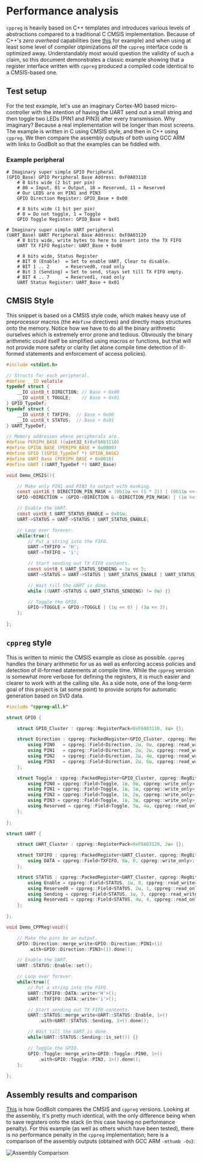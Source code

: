 # Performance analysis
`cppreg` is heavily based on C++ templates and introduces various levels of abstractions compared to a traditional C CMSIS implementation. Because of C++'s *zero overhead* capabilities (see [this](https://www.youtube.com/watch?v=zBkNBP00wJE) for example) and when using at least some level of compiler otpimizations *all* the `cppreg` interface code is optimized away. Understandably most would question the validity of such a claim, so this document demonstrates a classic example showing that a register interface written with `cppreg` produced a compiled code identical to a CMSIS-based one.


## Test setup
For the test example, let's use an imaginary Cortex-M0 based micro-controller with the intention of having the UART send out a small string and then toggle two LEDs (PIN1 and PIN3) after every transmission. Why imaginary? Because a real implementation will be longer than most screens. The example is written in C using CMSIS style, and then in C++ using `cppreg`. We then compare the assembly outputs of both using GCC ARM with links to GodBolt so that the examples can be fiddled with.


### Example peripheral

```
# Imaginary super simple GPIO Peripheral
(GPIO_Base) GPIO Peripheral Base Address: 0xF0A03110
    # 8 bits wide (2 bit per pin)
    # 00 = Input, 01 = Output, 10 = Reserved, 11 = Reserved
    # Our LEDS are on PIN1 and PIN3
    GPIO Direction Register: GPIO_Base + 0x00

    # 8 bits wide (1 bit per pin)
    # 0 = Do not toggle, 1 = Toggle
    GPIO Toggle Register: GPIO_Base + 0x01

# Imaginary super simple UART peripheral
(UART_Base) UART Peripheral Base Address: 0xF0A03120
    # 8 bits wide, write bytes to here to insert into the TX FIFO
    UART TX FIFO Register: UART_Base + 0x00

    # 8 bits wide, Status Register
    # BIT 0 (Enable)  = Set to enable UART, Clear to disable.
    # BIT 1 .. 2      = Reserved0, read only
    # Bit 3 (Sending) = Set to send, stays set till TX FIFO empty.
    # BIT 4 .. 7      = Reserved1, read only
    UART Status Register: UART_Base + 0x01
```


## CMSIS Style
This snippet is based on a CMSIS style code, which makes heavy use of preprocessor macros (the `#define` directives) and directly maps structures onto the memory. Notice how we have to do all the binary arithmetic ourselves which is extremely error prone and tedious. Obviously the binary arithmetic could itself be simplified using macros or functions, but that will not provide more safety or clarity (let alone compile time detection of ill-formed statements and enforcement of access policies).

```c
#include <stdint.h>

// Structs for each peripheral.
#define __IO volatile
typedef struct {
    __IO uint8_t DIRECTION; // Base + 0x00
    __IO uint8_t TOGGLE;    // Base + 0x01
} GPIO_TypeDef;
typedef struct {
    __IO uint8_t TXFIFO;  // Base + 0x00
    __IO uint8_t STATUS;  // Base + 0x01
} UART_TypeDef;

// Memory addresses where peripherals are.
#define PERIPH_BASE ((uint32_t)0xF0A03110)
#define GPIOA_BASE (PERIPH_BASE + 0x0000)
#define GPIO ((GPIO_TypeDef *) GPIOA_BASE)
#define UART_Base (PERIPH_BASE + 0x0010)
#define UART ((UART_TypeDef *) UART_Base)

void Demo_CMSIS(){

    // Make only PIN1 and PIN3 to output with masking.
    const uint16_t DIRECTION_PIN_MASK = (0b11u << (1 * 2)) | (0b11u << (3 * 2));
    GPIO->DIRECTION = (GPIO->DIRECTION & ~DIRECTION_PIN_MASK) | (1u << (1 * 2)) | (1u << (3 * 2));

    // Enable the UART.
    const uint8_t UART_STATUS_ENABLE = 0x01u;
    UART->STATUS = UART->STATUS | UART_STATUS_ENABLE;

    // Loop over forever.
    while(true){
        // Put a string into the FIFO.
        UART->TXFIFO = 'H';
        UART->TXFIFO = 'i';

        // Start sending out TX FIFO contents.
        const uint8_t UART_STATUS_SENDING = 1u << 3;
        UART->STATUS = UART->STATUS | UART_STATUS_ENABLE | UART_STATUS_SENDING;

        // Wait till the UART is done.
        while ((UART->STATUS & UART_STATUS_SENDING) != 0u) {}

        // Toggle the GPIO.
        GPIO->TOGGLE = GPIO->TOGGLE | (1u << 0) | (1u << 3);
    };
    
};
```


## `cppreg` style
This is written to mimic the CMSIS example as close as possible. `cppreg` handles the binary arithmetic for us as well as enforcing access policies and detection of ill-formed statements at compile time. While the `cppreg` version is somewhat more verbose for defining the registers, it is much easier and clearer to work with at the calling site. As a side note, one of the long-term goal of this project is (at some point) to provide scripts for automatic generation based on SVD data.

```c++
#include "cppreg-all.h"

struct GPIO {

    struct GPIO_Cluster : cppreg::RegisterPack<0xF0A03110, 4u> {};

    struct Direction : cppreg::PackedRegister<GPIO_Cluster, cppreg::RegBitSize::b8, 0> {
        using PIN0   = cppreg::Field<Direction, 2u, 0u, cppreg::read_write>;
        using PIN1   = cppreg::Field<Direction, 2u, 2u, cppreg::read_write>;
        using PIN2   = cppreg::Field<Direction, 2u, 4u, cppreg::read_write>;
        using PIN3   = cppreg::Field<Direction, 2u, 6u, cppreg::read_write>;
    };

    struct Toggle : cppreg::PackedRegister<GPIO_Cluster, cppreg::RegBitSize::b8, 8> {
        using PIN0 = cppreg::Field<Toggle, 1u, 0u, cppreg::write_only>;
        using PIN1 = cppreg::Field<Toggle, 1u, 1u, cppreg::write_only>;
        using PIN2 = cppreg::Field<Toggle, 1u, 2u, cppreg::write_only>;
        using PIN3 = cppreg::Field<Toggle, 1u, 3u, cppreg::write_only>;
        using Reserved = cppreg::Field<Toggle, 3u, 4u, cppreg::read_only>;
    };
    
};

struct UART {

    struct UART_Cluster : cppreg::RegisterPack<0xF0A03120, 2u> {};

    struct TXFIFO : cppreg::PackedRegister<UART_Cluster, cppreg::RegBitSize::b8, 0> {
        using DATA = cppreg::Field<TXFIFO, 8u, 0, cppreg::write_only>;
    };

    struct STATUS : cppreg::PackedRegister<UART_Cluster, cppreg::RegBitSize::b8, 8> {
        using Enable = cppreg::Field<STATUS, 1u, 0, cppreg::read_write>;
        using Reserved0 = cppreg::Field<STATUS, 2u, 1, cppreg::read_only>;
        using Sending = cppreg::Field<STATUS, 1u, 3, cppreg::read_write>;
        using Reserved1 = cppreg::Field<STATUS, 4u, 4, cppreg::read_only>;
    };
    
};

void Demo_CPPReg(void){

    // Make the pins be an output.
    GPIO::Direction::merge_write<GPIO::Direction::PIN1>(1)
        .with<GPIO::Direction::PIN3>(1).done();

    // Enable the UART.
    UART::STATUS::Enable::set();

    // Loop over forever.
    while(true){
        // Put a string into the FIFO.
        UART::TXFIFO::DATA::write<'H'>();
        UART::TXFIFO::DATA::write<'i'>();

        // Start sending out TX FIFO contents.
        UART::STATUS::merge_write<UART::STATUS::Enable, 1>()
            .with<UART::STATUS::Sending, 1>().done();

        // Wait till the UART is done.
        while(UART::STATUS::Sending::is_set()) {}

        // Toggle the GPIO.
        GPIO::Toggle::merge_write<GPIO::Toggle::PIN0, 1>()
            .with<GPIO::Toggle::PIN3, 1>().done();
    };
    
};
```

## Assembly results and comparison

[This][godbolt] is how GodBolt compares the CMSIS and `cppreg` versions. Looking at the assembly, it's pretty much identical, with the only difference being when to save registers onto the stack (in this case having no performance penalty). For this example (as well as others which have been tested), there is *no* performance penalty in the `cppreg` implementation; here is a comparison of the assembly outputs (obtained with GCC ARM `-mthumb -Os`):

![Assembly Comparison](Assembly_Comparison.png)


[godbolt]: https://godbolt.org/#z:OYLghAFBqd5TKALEBjA9gEwKYFFMCWALugE4A0BIEAViAIzkA2AhgHaioCkATAEK8%2B5AM7oArqVTYQAcgD0csGADUqAA5rS2YMqYEARqRakAngDouABgCCcgFR2r15XeUABAGYEm2ZX//qmtoAtCxMTGZITi7uLGJESGT%2BygByBBiswsoAwqxiAG7YemzKEGyoeYXFbsLYbJgmbNhmGAC2AJTRrm4YaiakBMBIRDnofQNDIzyW9JbB0/QAnMoAynUNTaOkambK1uHKE8NZWrWkhZgWNi5yTnc8AMwE5UxiOMpcD9mowkSEbERPrh7k8Xm9fJ9skQTGpsAB9IhGYjCIEg54VcEfL4eMTlIgEdBsMKomy8UEY96QvStZEk6xOBSqDRaYBwgAi2C8TWEkTRHnqnJyAAUhQAlXAAcTh2RF4qlbNwADEAJIpXArOEACRBOC5vhlYsl0tlRoVKrVGu1NiJrWwwjULCkTKCOi4AHYBDYxMJnjprJhMKcsp82cpfpgQCAxM8iGpEQjPp7rHUxK1VJksqLtHxiCsCAAvXwgMN/SPRgEADgRHw90X8%2Bgr5GSH2u9foADYm/46359A8eF2/D3lPp2wAWZt3N1sxNOb2%2B5SKghFTAAdQImASWND4bLMargIeSfnHEXy6YmAA8h4PLURiGSxGo/uE0enERsK01KwP1ioTC6hYW1lAAFTpX5SDEVARmhWE4VaFhhAAaxrJNkgwNhfmwAAPTQSxYfFUFUQlflA5R8jCMQIQeHdSxANhU2wAZUDhalaS%2BMCHlwSMEOwiBOjfUlp1nITQ27UlHnWAgPGSO4bEZECkSIHkogkp5%2BV1YVDSlEDRWsZUQMtHVOWefUTR0vSDKM60gLtB0nUCFlUPfT9vwI6jsizYAcyIPNC1WcDESgkYQIAxSWGRZzhME6wPy/H8PMCyDoNAsKlJRL4vJ8vzpBABsgWc1s/BPHRYOo2in3LIgDxE5wAhIj9cNIfDCOUOISBHYg4R9fyH13Z9KwTD0K3dGcYvQhqcLw34CPSNr4nQEcTA/bqC3Kx890GwEPX0Lqet8ORlBG6Kk1G2q4rc39ISS4LUthcL2M87NczWyN9A7Ar3TQ/wSuUMrtw2gaiA7V9vr8DCsKalq5vaxbdqIVbepowGqpqj0PpO4cIca6aiFmojYaWlb9oB/rUaGvh4cRg6jrOmK6aTC6Er/G6UtC%2B70shLKXsLN7%2B0%2B2siuUX7/r6uiqv7UGscmqGZtawmqZJsXKpfba%2BH5zGhexqbmrlmGFqJ%2BEleRsnVa%2BxW1uUQ7jrG07Ndi1zmeurinAg272ewB7lK557fNevLxwFsHhZ9U9RZN8WY3HKWtZl3H8fmjqLaRirNuqinA/tibMJx3W8flg39GWo3LeVtO0cpvbLethmp1tuvZLUqSZPE%2Bl5MO5UASYokmBUvkBRkg05ThVUQNwUUUmsAAZaz6UeXVTK04fR/HyeZ61JwbTsx1fEc7RCusLf7R35QY27sJg0Fh34vcv8yq30CmxA8jKOwJ/dAIGlD2BGw3ZS1AkDYFQEhOE6BCikA8EwdAAB3ZQxZ%2Bpn2AEYJgcJsbsEPNkfQ6B0BMCbBRV4iVkZsW/lFeuNgma30hP6QMdosgsADEGJs/V9rVjCIMNgtoASsxGAQYQcI2HACaJgYc8C6KIOQaghq6DIRYJwU2CA9CaHCGDDwdspQBEcLqCMYIyh6DtHaNuB8lgg611Eo3ek05zFkmblY9uygACyn4yDmFUnPdSA8l6mlwAANThPY3A9jLyigAJobzUgvTYQ8vG%2BP8YEkJYTD62WPg5Zk%2B8vouRvldL41CgwjkQvCRRjCUYxkliMeyICi7EzWtw5QXleEflIEKR0KF0mxxzjraGRFsZ7AYbQ5Q5S4T6HyQDIZtR%2BG9OUbVbOkN46tW6abAEpSwxrThM8QZxdgzIwGZUkuhZaqmOvpdDyOS%2Bm2laOMpRwgmF0RYSMM56yql7Jdr/IKKVHGtGcRyfI6QIRX2SL9M5zjuokCMMAda/VjBGBMJCfIODZo%2BGKVtJs9ydnU1RONfwesiKAtMMCsgLAwW8DUfBT8eLQXYCmf4ChWSnreR5r4Fk1NrlPluYbUBN47x0mSFi4iOdyJwvxAi%2B%2Btk7qe05l8Rl%2B0gSRjKkSw46ASUfNMPxA%2BzZMX53SPw5RTEiAQGHGqvwZ9SA92EJGXh/C9CCOwMIr49zCl9MEGy9AHLsBEHIPqg1nqvXNghZazRAJ2WQmFcBD2XsMrZA9d6qNUbJXVK4jKgC0qQD4KokmlNb9I2Th4Dwd5nzsDfKkJGeVhxsAAEcqKkTYOgEYGjrW8B4AJYOyQtBEAkCUOwEAtBGqCAjVAiEMHdNhT%2BbwFKhbRvHc2YNvhQ3iuyLGp53EQBlUcFxPVY6DVEsVWSglFKACslNi7stvK6rgu62T6MpUOYSQtqUeW5n7fy8636A1Zai51x7v7Dh5UO%2BFvgp2irDZCJ9SbZWqMONAxVziVWtLqmqrFWqzi6szckI1JqzV8NrTa7IdqJkqL4E6l1brkMTqjb69hnCEbOqDQBB%2BM6Irey%2BMRkj47gPxqXYmtj6a02v3deutV9bc2mC%2BT8otpBYFaHLXaEYVaa1%2BrrdmxtmaW1tpcGu2DXqu1d22C21B/aYUCpHX9GjIq6OPVY4u5dQI1PMc3fc34%2BLCX7rfYR0957FNCzOqJc6jtKHZNw21ZlkZWUZR/rFYzwFBMmGE1ISELAmFJpxSYbdhKwOReixSr4cWwxJq3fZ8lhihYds0w0ntunfjUdhA/NL%2Bafmxfi2xxLyXsArtwAoi9MVb133C74OpWFGnNJqb1hp1WC2/ODgC0lOBRsFfU8kEbtXMraHqUxJpwDIzbPyU2IbK3mlBZWWsnZIX9n21GlYyS9RpK2NsIdawqApDKKFDg9ILj%2B6aSiVKaw2RsjqhWEKS8U9lTZFCVaNxESzLaThJ977Kxfv/cB8DzeST7K71Sa6K%2BnWKuARDe/BCyEmxLhXNeD9yh32cuedYP%2BPC%2BGIgIN8sIcIxMiMBuI%2BnaCuFfFkbgpjzG/AQFxy0miD4yrwUQkhSEnFF3ps6HxnnXqiVyogKT11hjkYE4vETzlHpjHTgErgUh3nMkeX/SBHHov8fnivIRknhGmz/oAKp0l%2BuamndOmAzeSP%2B/qgF9A%2BFWR4SEzuBiu4Z9A8XyKzfW4/dxghTYHdsdlR1nzNLjem7x2eQnVulduqM5VkVcfQtO74TJhEQeCBhHd1S7rgNve%2B%2BkpCJQgfadl5QYzji4e09Z%2Bj1RWPIGOOMyT0bqv9j7HKkvLbqvJuyL8/Nxn4nnfyeU9qUtvrWZ6GqqpQPrrufgJ24BrCjcXL1UJ2floehEBunD9H3K1oNIFVTZ%2Bbx2b47zXF5d83sPyhp%2BR7vD3rirgHwMThBxikAGJVo4RSBxjr5qrKbGqdJlYYIS5QA34Ehwj35OjX6i4GLop65Z7ubqaebqYY5fD2577oAH7k7coapEQn7YBn4X4j6XjX636oE1ZSCP6y6N6u4f5f5Z6/64D/7IyAFMDAGgHoDgHYCQEwaeowElDwZ9rlYcRWbIF36sHYB4GyTXoWJkKHJOzEFD4MHj7b7Tqp5IQz7q6Z4uYL6vIjDbakCrgDBXR/Ib6G5b5Y6%2BC74Pj742qhaUEJxeHKDQIOHYAQCX6MFgbKEsGjbsGy7%2BDPzprRExGnxF7Vol5N7Eht6f4R68HKD54CGhhCEiHKBgHYQQH3hOFqoRFoHlTc5yF6aKGrp87MFVEfBgYAB%2B/OWBbo2QpQEA6aLMXw3%2BrqWB4RmB6h3YmhHum%2BmOD8HhyMXhh%2Bfg36ZBmAARQRIRDBTBKBVRCRMRcRPG3O3qnB7%2BGRPBNuORQIeRRRYgQBiIoh4hkh5RzYlRqhe%2Br8l6NYM4XmieLh0xIqoRhhbhj8U%2BEeauluc%2BZxexBCg2y%2BDS9hxA2A2QUiAIUBf0UxehRhORpB5BPhR%2BrU/hgR8J6xV%2B4RTRqhOxHByRCMb%2B6R2Qk%2BpxH6fBlxBRtxRRYhJREhZRTa/gzx02IYNRVB8B4uVmjRWxLxcq7RmBNY3RUAfRzs3RuBLRaiHRYxV6nxhBaJ/4GJsxoY8xFBuJc0%2BJaxoRmxKhURBxXqRxNJdJWRZxuRAMzJIBrJ9xnJmaPJPyrxUJGKqpdctUi%2Bp%2BmAoCbATAJgKJRBmpgJ/xOegJk%2Bz8X%2BoJGuyu8%2BOJixVBZE/p5%2BDUDiGxJJopo2dx7JDxXJfgMhS%2BwAy2pAq%2BWGkZ1pHelhi66ZbpUgKpHxPpMUfptBAZBJv4xY/pgZwZoZGp/6kZKewJae8ZFhUeepKZfhyxqxhJxpOZppD%2BvKpEkJVE%2BZpRKJyQthcJH4kI1Z7ephgx38kYXZwRjZz6Uu7xBBkxPx6JEZBhUZtGJhZhYJd4x578XGU5nS/KG4c5H4RJYRSppJeZTpBZLpMuO5QRiJOc0iXwB5mRtZDJL8npi6Z5IpS5TZ15ExzhRyrhVWj5I5sZouCxP5/hd4gFJpkRPyG5HJW5/gUF8JMFM07O2QCFcZFuCZas2ubIh5Sa6F3OF5zZN5uFuh4ZBFo%2BAJz5o5Yu35Sxf5FQtBpAlFi51FTZYFm5UhBqjFH4zFeMrF/x5pzGJuRlJG0%2BplE645UeWuo05JiRPqAp8hCBVmEpyEuup5axQl2Fapt5eFvxEWhFE%2BJhpF8lKxJAwAwAPgKlwFuZNFGldFWlFRIF7pYs%2BMgp9RrWGFalahHwu6euHR3lrZSYi%2BZ5fZIZiVqJd54lfxgVGJMZiFR5Vl75SZX6qZhp852ZMVmFz63Sa5OVxRmljx25MJTEu5GWbFj5k%2Bwu/OQpnGPG6e5h1lfAPF/FaxglyVbBPRspjGAxCpGBblwlOFfgYZQ5tV0ZL5C1b5iZEJKFqaclbVs56FC5XV2VtFhZmaOlCJSJGChlMu9lj8Fl4601JFGVkY8RgN0aTVJ6Nl04dl/1vOvRr8/R8phGwxSpmBq1hJXlXpLZXxdsYkQ4TcF2LchNbc12DiouvIak0kHi72fi1gKwAA0gkmSGDp4lKPYgzczSDkfMjs6E5DBidUPiDaFtrFDPYqLpkUhPCPzhmXyqCeuJuEgAERuAkG9RBepiWdAqrcrXycjJYFiIqHAU5fuSLRAJYGINLk/sxqImlSbfBWbRDQanziwNLSLshKbR7augrTrRANrUrcoDonolgTtd0XolKbongQQULRiRLV7aLXHM1HHShAhG7cIEgNJB%2BAGbLd0j7QHf7QkHDfDfVPLZxROXeOrSiSWbUQoWxWbanTLSDXXfHX7TrSHRGrtajcdmqadq3NYsTVdoyCsEgPQjAt4q/FTW4jTW9uZHCCsJqNYGyJeKuN4tPHbrgCzfPCZJErPfPYvcvavVPOvQkrzSfHvGjv3lVf%2BrYU2JziHEbCPZgDAjUsPaPbAqIk%2BB4BfPCKLLWPbDHYCbYS/Y/c/YtmWX1rbpBBlnrh/TKlAwiABCiTytfSNaQAmrCGGCAxBl%2BfjQbn5feQ/EA%2BTig%2BAw0ug74K/U/aHmA%2BWZA3dYuunW/XCNtaGLYZGKcCevTJYn3edoQCTS2GTYyI4qQGCmNZPWSNPYKHTf4qKBKLgKuKKAZBvSDqzdveDsPDI3Iwo0oyfUjmfajgfAA4Q6g0XcdVXmw%2Bxhg%2BZX9ZdVxR%2BcRiQ%2BWeQ7ddA04BUIhFkMI6I0EQiPFAfJoLTu5CAMOL9KMj/Yg0LuY6g%2BQ%2B8WLbMvrB1PwndqmNce5AGSw5mmEwg7CF9IjQQsjceWjQ1QctMrnD%2BYTJIq0LtEIu7QLqGDNTjUYyKoqLffktk74E0Ng28d%2Bb9JoGMASmkxXmql49gGNb49%2BD7KQ0xKYyRhAJU9U9arUxHYqDxJgTM5ZWXUtTxes%2BOnM46KgCkwlOk0jeKSsyAAVTY7Lu6NKWUNgF0/k3KYuJGHtWBmcwVS7DjSM2M0QPFNBsjLqHEEwIeMHPBh4zqhAEoBY4w1Q2DfsZcxutmraCI74GeUkayTWhRN4CwD7r4B4EkNCzAi4yWlM6QPWngWoGID7ukME0LDyl8z4z89%2BKoKfgBZXRVc2q6ipuklnOMT5f4PS/CeM0wHLaRAKytIy0wESiHaGDgD4HuZ80xN44KxK3KmMExARGQCGCKyMGKz/fFFKwDLK66hlsHLq0K6q7CEYCClq2ayq6ogaw%2BEa/K6a4q6Mwy342q1a5qzRCEa698/FNK8oE6ya8OLa782GxM/a6ooG8G%2B8f4U/U0CqtjPLmBgNQlUNZXhiRY89Z/htetBY2JlulUfxO8cNSS2NXpXBdVcBNmwYU7d6o431uQzs7LvM6ZNnWbvW16lDdxbZV256kkwc60Kk1ncw902hZ5Xm4dXy8dYOVXi03kmMv9F4CuGO6hcOH0w6MAGk5CAuyuxeGu/Qym2otrQkEmw1Me/Fe9TLqC9qqQEhvCwgnwsILZP5b4Gcw6FoAGiyLQ6WeWV3hmvCwJn6%2B69%2BEWvuysbwui8oB4KQOgGmAkL4C%2B8BD%2B31mS6WyXTMs1ITFWqAuApAoS3yfC6hhfJGAAkAiAmAkxAR9Q9Wz1tE5Y4B9bcXQahB4e0xyx7s285LdgU8yALgQBxh9OYRAhuC7h1RxAlAtAi23LtmhG0wOBxbiTvh1J6fCUKe0gEm2EJKwpkJyWq2rAf1B8oUBAJuwM1nbu02Gx1%2BcCH/eeoVXjRkvg3R3%2BxA0%2BSKhY/9A06LRmA4iB/Cf40HkEyE6HDoFk%2BHKGI22Q4x%2B8eF4g4O4c2k%2Bx7E4neUwbG2zU/zgDA08HE08BIqKRb03B1u4Mw%2BLq5M7%2Bxl4s1l9c3x95yl%2B0uLf56y3AsoAl8O0c8lzDaGNy9oaUx0lNHoKgMQH58i2Ndq4u%2BExg/kAYsWO1yO4s1xh6PkKdr1%2B8be4hhC2AFC1g7CzHoDfWki2Cv%2Bb4FBzJm1Ji6wDizB/i1g0S6hw0uhzFBS1S6gDS%2BpnE3nAnLq8y7QQBd0nF9N6/Gyxm8WZy7Abq3k%2BuQ5%2BppD%2BV1G0qdAurZmnN/s4l6O0t3wK0NAmYPN510tz13Z%2B8ZDxfs1xStG4a0UMa8T2Txa%2Bq9az66T2N0EQ6/81T866G7T2Bp6xq6Sz6/D%2B2KzzK%2BzyG0LPG4SMEQYsmwj1exrZ6lF0xJGDmxeQDAWxBvcsW82WW%2BWWNW%2B659F79cxxOoDxx/ZVVx23jl2z219CtWxuhReU2Hj0l1eTjSJbO1ffO6RWZ9uxZ18AV1xCrWewD20/9FLiuYCDL2m9e8xxt%2BC/yU%2BOash%2BNf%2Bh%2B8YFogziY/r0xABzs/WhB2i%2Bd7B/B39IAmGCKg90xGp5/q63CGeU90WeH4nItJ0%2Bx6TI5XUZgiHxxq1tzns8kx187yc20dx25RHTKSc6HXxy82oiP0hO1g39XXRMZ8Ed7zu370mqgCy8ES31LtO0VQ3Dww8DYn3XYrYeI48JI4PLPXKMqCsGPKKJvQ8GzXTTf3f%2BPLo7aMkiji6IYxqScsosSwuSMJiM96HKIAP2gzNjcaUejOGnMzOMOGCMFhsoEsDYRLAMzO%2Bt6Afpv0AYX9XuK4xeTJQbCqDFEiLAibIwoBHMGAUBm0Bop48feELguFCKkFh0QqegULF%2BgEtYED4ShqA1pS/tMB3ULBuimDifc0uScNpvagAEPhGUkgjKCINS48pCYxsUMKZgYxzoaBUqNjMnFF4fcFBqZQmAgIBgIDkuONXps0lV6oNVsslTvmMlkFMJq4R0MQMINarfdOq4GItqoWgyg8Q4C4DXmKXIFRMSW82GLF8HKQJZJsqhPTiWT8GjYZUm%2BQtolmoGsgIByAqzHv1papl6CxJNRHBw8GjYvBDfCbOcmaKRMs2qDYIeNTCENYIho2KIeDxKAxCRMS6eIQqkSESoNBa0JsMYlXTpD1SHvDEv72TI/lyuBDZputjT7ftM%2Bs/AqEd3hACUZc3SFPs4zD5R85eBqEsiMJc6p8v2CMCvhQDq4i0yOW/azKRnb610E8mVbah3W6JnNp%2BBwg6jD18piUU%2BMnUPnCyN6ToJ8AMeTnr22Hp89hMnTjv4Fn6AigRU/G3P20SI2cQqqZMCDL1mG181iIPBvrH3vYnDDiWmNDGgEATAI8O1HKTpjjwTzUIAs/LEMCAD63Cu6bGUyuDSA7ZoLGCIuvl8Bs5Fo%2BiJARaKwGRY3dmoiHGDhbnr5KZ6hgMZfhABAhHC/ukvXob4RE5gs0RJMJQEYjEBNh60FjYluWSDbb1iABIdTsQGVqFg4OyyPZLpxxqojdUJHXuOhgtTsI607Q1kHYMhHGVoBZmDoQujeiHpNBkud4Vc3pEMc2o/mKDjSGEChA5MKxPFs1D2FRkBRjnMxIf2P6k0GQh0WwlYPP7uIZ6EOV/vfyFCfZuaxkPUOzThAZjx4WY7IDmJsif8%2Ba59X/v0MAaWDmkMzUAZbCfQzMFkRAJZFTF4IOMJ8TotQXAMY4lo7wrfIxKgPQHYI3cAgzgTgO/o1IrB1qWwq1yIZ8C%2BsVg8YbiLCYtF8MEAdsVbmtiW1QRPOJsQ6OkJ2hXU7HPccxnHFCCA%2BFVMwcAgsEksrB7xUJm0wFrIwFxSY3bCAA2y1B1xpQLccTh3HtAzx0aA8fC1lzGDaRHwxIheLfrOCMhCcf9FkxZBK83BCQmoT8hVSrD6KxUULtX2KH%2BCZ2XqBXqQAqEVclxA2aoXhNqE40OWBnBoWhMLTNCXCqEpVNCltFMpfxXULPFbEcG64S2rvI6j%2BUWFV5EJ2gZCdkPlR5D0JyIzNEUOypDNCJgQ8siRJoZkTgE4QyiQtgX5CjGhDEzrLkLaHqDkhnQjiZRm3E8S0hjw/UixFlG6pVBsAl0dAzdGPIIQ/AEyUenfIASu2zsVhrWLWwgAWEB2DZGePrRWDVR5Sa1GqL6xosJONHBcLyLCHGiQWApGyeiObDmjTUIAc1JhlIkNJlxn45pIMk2yHjkgdkpIbQMXSooPRe3bvJmhCnNJZxvo8pJNz9GXI0WgY4MdaNDFJAIxoGBtOt2Sl3sH2zHdKZaOykqTcpH4r8S5I3F/iPJPEoCVGlKlsSqpeUd0XGk9H7cZcdU4BA1JJZFouJsgtqbwg6lWoup4Y4gb1Kjr/052RhMwHdNAjTjmkncHANhAXDXicJrab8D/QBie46In0nwOLjukWAPm8gxrvEy6SZlmEKyaTHCCp6tBNkBEygk%2BH%2Bm7Jk%2BYgL6a%2BA2l3VcuGpKGYWGrApBCuOEuGT9Krz9QUZsMnwBRkhApBbc6M33CeRi5cNtCYZPGd9Jmj3tAs/k6GcoHWA1IwxrEbBGoAHLViH4ioXENwHuozk/yLADQMGQwlslBqDfcWeUH4hmBOsPPEFHxOyAczv4fEhvpdggC6y/wvM%2BoFbWjQCyoEYwSEMbMdT0BriTYPmfHk3yyzvwrE7ICrMlmtZehEjGSHCFQTfhvQgczZOSNDALAxwlgHgFPGHB5dfAl4NQDCOlkrFXZ8s%2BOZew8DSSZchs22QMXWCdEG%2ByQDwEbLERdwkErOb6jbJuTQzrkxgT9HZy16scyAgs62V8FtmuT7ZuCU2d4UjApyTAxcz%2BmQGgTGAsMac1dBnIbnel%2BJPdXhpdj7rXSqqbM6sE7NCyL5LZQsyEOsEdn1ATEN6G6YCU9mJy8Ss5XuQrOdL65qafsgOa8HtDXyyRD4cOZHOjm7zRZIqUeUMNCptQ5ZfctOTLwzmy9z5biOMQIwOSxzlAz0nCNagfFWFCB/SAqVbOFnFg15Lc7IGgLAUChsIkCj8WwEpmfgQs%2BuZmWdiP4D0T%2B5NUEimMv75jCxooFULgCnhshH%2Bz/a/pKFv738aFdCj/tvBSQ/9Bae8h%2BHwHyQ31iMedLcGxwLpIAZmPbPkauw7E2N/0t2e7MIEexDdWJK86wpdRIE4TP2/w4gQ%2BH4W1AiG42D6WQMi5V4tFkwvaUzMMWMCGCpMjEmYt2EMdjSpgzRU9lQDlVkY8i2hEouewNcsOYgxaGIpwEW5a%2BOtXxWU0UEGwuJD4NjvPlBl%2BKIlHUGrsjAbqCDM61XJuhcNbpK0mwAnRpnvJcZSUTMRMhcNJDhC4cJxRHZjr9KfA154QdeL4EoHsUZ8LFnA6qc%2BglwxM8l1Ygpe5xDTFLTwpSipYLhlzVLIwtSv3JCCaV7Cgsu3ZNPNQ6WWKXBrUf6OmUznMcSyagVxSYDiFMSOy%2B5M6oeRyV1lUpnqKZQx30n0TJRlk93s52Ny2L8B6mD%2BehW6SlLyll48Mjb1soPSA%2BKwxWemwb6bLlFOyvCkyImqSUoyhy48lZm5xnKLFzE7KvxCJEEIpRolXzC52filCHl0og0o9TWIvKPAggmCfeU%2BWw1vleuX5WfPZYMVUGuve8gCUhVJkPKhJGFRMIcUtLZlnA08S4wnn9ItlkYbnJ1lBXDkAIAJWppjhz62MXM3XaFaBP8CwqnGIAeFZr1BHyqm2/kjlVg3Y4oqblzwxBvEV6XTosS3hJZTir/LoVXlCqTgTCnmUXF7S1xYQiyUwlUq/AgK57MCuZhCqDlDVI5chRs4nKDUqq6Lkqs8Hz9M0po/1WqhGnYiKOeIyTrwLKhIru8pQJJeSJwJUisZpvb1PWlBJMr5W2QFkUS3ZG6BjAx3MMSX1xb8jEpw4N3pVVuV6r5qdyzwssUPmmqVi5qglVauZE2q/8dqm4o6SdXeD0KLvFEQNM27c4o15HXETFIJF0qelLtZCHfID65KM1ufbNDmpACgqC1bI7BMWq5FlreREHKMfgQEkfyKKay05XysYl4UycYKsfBCuKaroWVOw5pQquDX5DQ1HmE9Q9QUo%2BBjAp88ClhN5VAqr1zMRSsYH2XgqE1D6nvvC0DWK9FV6vS5fxG1VkVZy4VSKpL3/nOqgNbqkDbfHQ0Az4KXq7zhGubBwa0GCGySVIGQ3XKfyd9RPq6n/VKzBRtE0oOutWUq5Qw86gXKmsKYoaeU9GvhGBuUrnr1hQokkRbnYYdk/mY0ExTk2678bR14LcjXtiRihyVa2Sg7musk2IKlOgSqDpyLBQ8iR6JQexZFIaSGjyefUk0UprREqbuZamh8IEsdQyLIJCLHgOuuPI/j9NWQQzZXwSDsBYFOw8zZXylRVq4JMowaVkq3AKjVcFuRWgkBJW8UtNHmnTRqK5ALgWA6i/6M6mUD6iAlOtAvtWjajhAYE8mazbgwIWxjiF8Y0kHVopxqKJQQoUfEg0a3NbLw0oa%2BRZuLDn1Iw74tSV8BQGKgbAlgB4PQFmBNgxwTgq8UT3pgZCYFbIAgFoGgjajWuvWkADOMwALimto%2BTrd6AaRNh1tDY3mHlEbCpCZthQnCc1pSAG0hwyMdbaCUhCLblt%2BIQkE2B4BKjkBn29bb2SZHkjLtC4a7fQG7D3bUckYR7V8Ge1AJXtbAd7Z9o%2B2HawdiqjsoiPhKwTmOv0a7TwBB2hgHt/IyHUtuh3ai4dk277Ujt%2B0s8QZMkq7aqAeA47%2BaokkABDuyBQ6Vtb25QAjuUDtgydLoKTfQlR3yt/t1ak7PNvdjoAIqCKHrUjs23bb2te2tzkdt9g5Q3oZ2kaBdup2A7VQBtB8HjpXDi5xdGGpsPbK6E86kJG6nxoSGDLo7PUmO1UMDp11I7mdIEA3T4CN2fbjdDO0AObsFaW6VFenW3SkGx0O7edTO/HbSRd3PoPdnO9baVV93W6DUAeuncHrN1O6I9bupsA8FN2M7Y9QZP3dRJ%2Bg4SswZwC4ADF10Xh9dEu59JntJ2I6Q9vZOPVTs/XaEDkrsNRXbmsCigMVjxRfO3s73y7utnuvrb5OsFDaRtY26YHDpMQi7HlaikCAAA0VQioS8Gtul31SttqDSEL3pAj97pmg%2BkAMdtygNguhO8jHThLZDWAQIzgZPYzqd0L7lQS%2BpsBWE%2B2oKY9Fu3PfHsnmnRRdKUO/hfrtwrAV9IemXRvq%2BBb6d9%2BwxXXSgfSH7VdJ%2Bm3ThNwBEhru1%2Br3czt/0gR/96e5AbXrN0U60dje0/QuCL1MQLg2u0HSHrQOX6MDKwEnbohwOM7697%2Bgg/AYXBrALsp4FA%2BDrD3oHMDuiT7Q8HoNe68Dgu/3YXuPHnBrU9u8gynu4NUHeDU2ybYIb50BkG9Qupvd3X2Q2B/CHID5MaDFDaBeiyxToI8SEau0/0pfNQM8CyD6BfAgW8QLGHiBXB1MO2y8JGFZ0w6eINfUFS4bcOE62dbASMEDqsx6JM0ZgDTpCB8MgB3D2owI7TuCPtAzACbSXpofUyMhED2LIVKXy31OHkgW%2ByMDwZWCRh0jOLILIxqjpCxGQU8IWcp0r5hj80TEHI/4GgQZ0oqQUNQthsZBCh4gbUEsAMAGUAhFovIxfZeEaNqo8jIAefcMbcMX7rAua8amABkCagFjFk/PX4HGOTH79rhqIzMbmP14ZABAZYz0JSOeoh6eMe9mGCkinh7DoEOfYuE2O8oPwAIHkJmnGMFHPDyLAXeNVeNyHCjIAYo67t0QWT4WYR3UZvo71iiQAbxyE5ceABG60hiRiXvrLkjMdGQq4ejH9G8Bu5eRW%2BtFkkdGPNhmjI6CAN8b/2/G2D/wL3Qxt1T6IAFmaBSBHvLXKAXD%2BJ5IJEed2V73jYKT4xEfa2Rh2TGG2IzdrhNHHgT4Rr4GyYj2CmBDgJnoQicTY%2BzpwMgQCQpxkC7oZA5AAIzIEsDqn0AsgCNPwEdSiAJA6BR4PQHVNEBZA2p/ROQCQggBd0lgMwGODdAVg3QbodsAsDG2LBd03p5gLIDHDqnWgdptAZqe1PkBdTMgdU6ajQEWmtTSp8gHAFgAoAMAOAfAMQDICUBqAdAAcKwA4BoBBAggEQOIEkDSAZAEjMEJSFbl/AYwvIcnAmNWDWEsgiS2WSTgGO4TnE3I3mY6GVqWsCAagQBMgicOqM8x/slrT%2BkFSjowssITSIvgqojnl95MEYGyGVDihaSo%2BQmUeCtiHQ9F005AagOMRCw5zwsVWKBEvASgJQU8f7ckEZDbmfxKAmYA3BcNwgPYHIf3B1gAjTm1Fs5kePOePMbGl9iYPwNeeGSOo7z%2B59TIeYXOrAfjAFzc8oBvMgXUB9ABuGAefOcgUjQjJxKYBam5J91pfZo0xF8Cwhez/Zi%2BMsiICDmt6eYoUOPGVBChNQcIPgAzT1xQAJYPABEO0FH3WBRt42ywFbSHOLwXD1gBi0xdKDUXFGdF4SysD1wIXLAsl3i7mIEvtaeij51CzJDsAGJBLkl3AHxcouLwwDN5iAGJdov0XGLUl283udmA6Wn%2BajHIuCZ6IoWAIL5lwAYn0v5I%2BLWh2cjoYVRsUVgt/QwxuGMPBxTD0tFs/2SB1tR6gyga7XTo6j2GKWIwDTg1V9D4nukVUEGIueXO4BVzl4FIHCGu300maAMc2u9HtkFMIAwO1wA2k6LSlLAJVsQGVbp2VWP1s2Fw8ECBBLmVzIENc0VdavtXMr2VlIIqWUCtEOrWVrqzlbyuqgCrjNaq6UFKuPNyrMQKq2P3muT8IAjVjnc1eHBpGkDmR9wuCZSuZlILYBgo3CFwCTw%2BAF5gGHeftnvEt9bVriAUYBj3WgQT12ridZ%2BNnWLrF544/4EqPVGJO3I%2Bo6QHxOEnWjUDQK3ScOhdGa0vRkpa2aGObGWT/gF61xD/PL6HwCxpY6WdWO2XO9D13AOjYBgLGDjONr/SicOgrAzjIwWoOwZ0DXH59dxpfQ8a0TPGFhR148x9dJNz1zrS5lIBKABirXrhygB4Hp1Rvqgfjz18EwTbetdE8b2%2B06%2BdesCXXpLctrm9QZ5spA%2BbEoX62qlRPonBUWJrI3Zag54nM0YN3wFAHFtvWwM6t//Zre1sGJYtoYC2vnIIJQ3QIDJ3kcyczS9W0bp5889JeRh%2B3CbAdq67V3Kv1XHmvFla1Hcn4PAFTbIOMyqbVManLTOpvU/mdclGnizLRfsOafTvWnAE9CRXoipVP%2BnyAgZ%2B02ndjNhnZAkZkANGcLuATbTDwN0GYDdA8AvTFYRYG6EsBjh6AY4CsO2AEMqmHg6pkMxnYjPkAYzVp%2BM4gATPIA0A8HSwz4AoBUAMyX4EdGg2MCtA3QE2rwECyYimpNx6d8gNU2MDbKZAZp8gG0AoyXhc9Z9nAAhA4A%2BAn7fh/EIUFNS12IFBzD8LIBvtnwVToZvQIYEvuIkcAAD80wMEDOxnlT7ATgFnaECgPTUkAQCWMBh3f3gg4YEMNwANP8BxtgdS8FkGCCtAEgqYfQJGaLOFo9Evp1UxPbPvhmO99iZQMADuzKB27PAMwMDrKAS8DEEAVMyCjzuMBRgW9te8I4MT6mBA/AAu3A8AnF2cAaDRFbabHCLAzAu6HgPQGzRt3Fgw9isP3d3R0OK7Vd4M4w/rsiBG7M9wu/PfgAQAkzK97exmc3ur3Feu9/e2gMPsNIT7%2BgM%2BxfdMBQPb78He%2B4/drvP2EHb90Jx/dpx2gz7v9%2BICWcAddxgH6p0B0YFMAQOEn0Dz%2BNY5zOIP8HyDgwKg8RUYPtRWDnBzRDwfSO%2BAhD4IMQ8DpkOkAFDqh8aekANo6Hqdye3XZkDMPWH7Dzh9w9KBVomg/DwR0kDJADhRHLj5qOM8kdIPZHVp%2BRx2VLvKm/TAZoMzXdDPhmG7TduRzaZAA8Bd0jp2S2OHbD0BO7fd/e2OEeB0Px7Gzqe/M7jOL27HIAPhh4CcdMAkApqRgKQE%2Bf7OVn9Du5108W03g9gooFh2w6Ij9OeHQznKvkCyA9OIXHDswFw%2Bhd8OHn1p1u%2B2DMDD3FgiwIe7unbAum3QuLzsOXYYe12tnFjnZws7oc8ByXmz8x7PaVOATwEPoQkCADHBAA%3D%3D%3D
